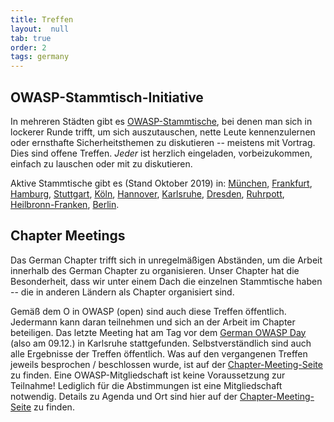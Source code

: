 ```yaml
---
title: Treffen
layout:  null
tab: true
order: 2
tags: germany
---
```


## OWASP-Stammtisch-Initiative

In mehreren Städten gibt es
[OWASP-Stammtische](/www-chapter-germany/stammtische/), bei denen man
sich in lockerer Runde trifft, um sich auszutauschen, nette Leute
kennenzulernen oder ernsthafte Sicherheitsthemen zu diskutieren --
meistens mit Vortrag. Dies sind offene Treffen. _Jeder_ ist herzlich
eingeladen, vorbeizukommen, einfach zu lauschen oder mit zu diskutieren.

Aktive Stammtische gibt es (Stand Oktober 2019) in:
[München](/www-chapter-germany/stammtische/muenchen/),
[Frankfurt](/www-chapter-germany/stammtische/frankfurt/),
[Hamburg](/www-chapter-germany/stammtische/hamburg/),
[Stuttgart](/www-chapter-germany/stammtische/stuttgart/),
[Köln](/www-chapter-germany/stammtische/koeln/),
[Hannover](/www-chapter-germany/stammtische/hannover/),
[Karlsruhe](/www-chapter-germany/stammtische/karlsruhe/),
[Dresden](/www-chapter-germany/stammtische/dresden/),
[Ruhrpott](/www-chapter-germany/stammtische/ruhrpott/),
[Heilbronn-Franken](/www-chapter-germany/stammtische/heilbronn_franken/),
[Berlin](/www-chapter-germany/stammtische/berlin/).

## Chapter Meetings

Das German Chapter trifft sich in unregelmäßigen Abständen, um die
Arbeit innerhalb des German Chapter zu organisieren. Unser Chapter hat
die Besonderheit, dass wir unter einem Dach die einzelnen Stammtische
haben -- die in anderen Ländern als Chapter organisiert sind.

Gemäß dem O in OWASP (open) sind auch diese Treffen öffentlich.
Jedermann kann daran teilnehmen und sich an der Arbeit im Chapter
beteiligen. Das letzte Meeting hat am Tag vor dem
[German OWASP Day](/www-chapter-germany/#div-konferenz) (also am 09.12.) in Karlsruhe
stattgefunden. Selbstverständlich sind auch alle Ergebnisse der Treffen
öffentlich. Was auf den vergangenen Treffen jeweils besprochen /
beschlossen wurde, ist auf der
[Chapter-Meeting-Seite](/www-chapter-germany/chapter_meetings) zu
finden. Eine OWASP-Mitgliedschaft ist keine Voraussetzung zur Teilnahme!
Lediglich für die Abstimmungen ist eine Mitgliedschaft notwendig.
Details zu Agenda und Ort sind hier auf der
[Chapter-Meeting-Seite](/www-chapter-germany/chapter_meetings) zu
finden.
